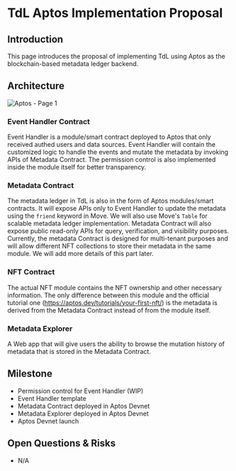 # TdL Aptos Implementation Proposal

## Introduction

This page introduces the proposal of implementing TdL using Aptos as the blockchain-based metadata ledger backend.

## Architecture
![Aptos - Page 1](https://user-images.githubusercontent.com/55181785/185083488-9b5486d3-29d9-4b9d-9e28-eaddf1375bba.png)

### Event Handler Contract
Event Handler is a module/smart contract deployed to Aptos that only received authed users and data sources. Event Handler will contain the customized logic to handle the events and mutate the metadata by invoking APIs of Metadata Contract. The permission control is also implemented inside the module itself for better transparency. 

### Metadata Contract
The metadata ledger in TdL is also in the form of Aptos modules/smart contracts. It will expose APIs only to Event Handler to update the metadata using the `friend` keyword in Move. We will also use Move's `Table` for scalable metadata ledger implementation. Metadata Contract will also expose public read-only APIs for query, verification, and visibility purposes. 
Currently, the metadata Contract is designed for multi-tenant purposes and will allow different NFT collections to store their metadata in the same module. We will add more details of this part later.

### NFT Contract
The actual NFT module contains the NFT ownership and other necessary information. The only difference between this module and the official tutorial one (https://aptos.dev/tutorials/your-first-nft/) is the metadata is derived from the Metadata Contract instead of from the module itself. 

### Metadata Explorer
A Web app that will give users the ability to browse the mutation history of metadata that is stored in the Metadata Contract.

## Milestone
- Permission control for Event Handler (WIP)
- Event Handler template
- Metadata Contract deployed in Aptos Devnet
- Metadata Explorer deployed in Aptos Devnet
- Aptos Devnet launch

## Open Questions & Risks

- N/A 
